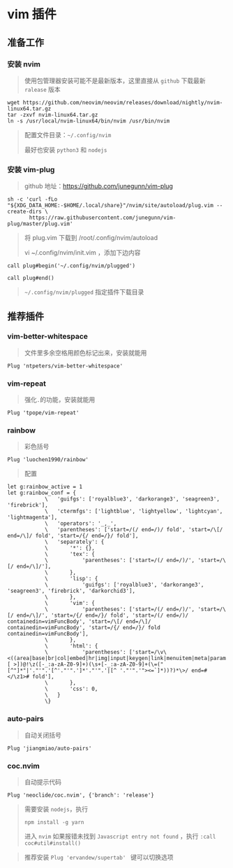 # vim 插件

## 准备工作

### 安装 nvim

> 使用包管理器安装可能不是最新版本，这里直接从 `github` 下载最新 `ralease` 版本

```shell
wget https://github.com/neovim/neovim/releases/download/nightly/nvim-linux64.tar.gz
tar -zxvf nvim-linux64.tar.gz
ln -s /usr/local/nvim-linux64/bin/nvim /usr/bin/nvim
```

> 配置文件目录：`~/.config/nvim `
>
> 最好也安装 `python3` 和 `nodejs`

### 安装 vim-plug

> github 地址：https://github.com/junegunn/vim-plug

```shell
sh -c 'curl -fLo "${XDG_DATA_HOME:-$HOME/.local/share}"/nvim/site/autoload/plug.vim --create-dirs \
       https://raw.githubusercontent.com/junegunn/vim-plug/master/plug.vim'
```

> 将 plug.vim 下载到 /root/.config/nvim/autoload 
>
> vi ~/.config/nvim/init.vim ，添加下边内容

```shell
call plug#begin('~/.config/nvim/plugged')

call plug#end()
```

> `~/.config/nvim/plugged` 指定插件下载目录

## 推荐插件

### vim-better-whitespace

> 文件里多余空格用颜色标记出来，安装就能用

```shell
Plug 'ntpeters/vim-better-whitespace'
```

### vim-repeat

> 强化` . `的功能，安装就能用

```shell
Plug 'tpope/vim-repeat'
```

### rainbow

> 彩色括号

```shell
Plug 'luochen1990/rainbow'
```

> 配置

```shell
let g:rainbow_active = 1
let g:rainbow_conf = {
            \   'guifgs': ['royalblue3', 'darkorange3', 'seagreen3', 'firebrick'],
            \   'ctermfgs': ['lightblue', 'lightyellow', 'lightcyan', 'lightmagenta'],
            \   'operators': '_,_',
            \   'parentheses': ['start=/(/ end=/)/ fold', 'start=/\[/ end=/\]/ fold', 'start=/{/ end=/}/ fold'],
            \   'separately': {
            \       '*': {},
            \       'tex': {
            \           'parentheses': ['start=/(/ end=/)/', 'start=/\[/ end=/\]/'],
            \       },
            \       'lisp': {
            \           'guifgs': ['royalblue3', 'darkorange3', 'seagreen3', 'firebrick', 'darkorchid3'],
            \       },
            \       'vim': {
            \           'parentheses': ['start=/(/ end=/)/', 'start=/\[/ end=/\]/', 'start=/{/ end=/}/ fold', 'start=/(/ end=/)/ containedin=vimFuncBody', 'start=/\[/ end=/\]/ containedin=vimFuncBody', 'start=/{/ end=/}/ fold containedin=vimFuncBody'],
            \       },
            \       'html': {
            \           'parentheses': ['start=/\v\<((area|base|br|col|embed|hr|img|input|keygen|link|menuitem|meta|param|source|track|wbr)[ >])@!\z([-_:a-zA-Z0-9]+)(\s+[-_:a-zA-Z0-9]+(\=("[^"]*"|'."'".'[^'."'".']*'."'".'|[^ '."'".'"><=`]*))?)*\>/ end=#</\z1># fold'],
            \       },
            \       'css': 0,
            \   }
            \}

```

### auto-pairs

> 自动关闭括号

```shell
Plug 'jiangmiao/auto-pairs' 
```

### 	coc.nvim

> 自动提示代码

```shell
Plug 'neoclide/coc.nvim', {'branch': 'release'}
```

> 需要安装 `nodejs`，执行
>
> `npm install -g yarn`
>
> 进入 `nvim` 如果报错未找到 `Javascript entry not found` ，执行 `:call coc#util#install()`

> 推荐安装 `Plug 'ervandew/supertab' `  <TAB> 键可以切换选项

